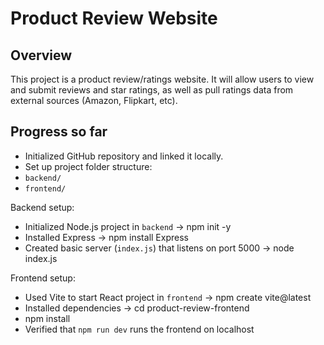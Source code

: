 # Product Review Website

## Overview

This project is a product review/ratings website. It will allow users to view and submit reviews and star ratings, as well as pull ratings data from external sources (Amazon, Flipkart, etc).

## Progress so far

- Initialized GitHub repository and linked it locally.  
- Set up project folder structure:
- `backend/`
- `frontend/`

Backend setup:
- Initialized Node.js project in `backend` -> npm init -y
- Installed Express -> npm install Express
- Created basic server (`index.js`) that listens on port 5000 -> node index.js

Frontend setup:
- Used Vite to start React project in `frontend` ->  npm create vite@latest
- Installed dependencies -> cd product-review-frontend
- npm install
- Verified that `npm run dev` runs the frontend on localhost

